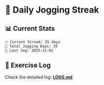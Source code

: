 # 🏃 Daily Jogging Streak

## 📊 Current Stats

```
🔥 Current Streak: 35 days
🏃 Total Jogging Days: 35
📅 Last Jog: 2025-11-01
```

## 📝 Exercise Log

Check the detailed log: **[LOGS.md](logs/LOGS.md)**